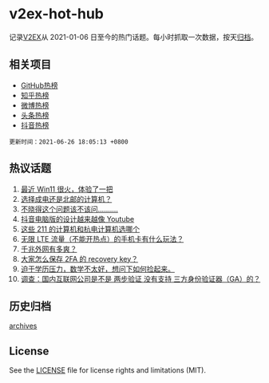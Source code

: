 # v2ex-hot-hub

 记录[V2EX](https://www.v2ex.com/)从 2021-01-06 日至今的热门话题。每小时抓取一次数据，按天[归档](archives)。
 
 ## 相关项目

- [GitHub热榜](https://github.com/lonnyzhang423/github-hot-hub)
- [知乎热榜](https://github.com/lonnyzhang423/zhihu-hot-hub)
- [微博热榜](https://github.com/lonnyzhang423/weibo-hot-hub)
- [头条热榜](https://github.com/lonnyzhang423/toutiao-hot-hub)
- [抖音热榜](https://github.com/lonnyzhang423/douyin-hot-hub)


 `更新时间：2021-06-26 18:05:13 +0800`

## 热议话题

1. [最近 Win11 很火，体验了一把](https://www.v2ex.com/t/785901)
1. [选择成电还是北邮的计算机？](https://www.v2ex.com/t/785907)
1. [不晓得这个问题该不该问..........](https://www.v2ex.com/t/785837)
1. [抖音电脑版的设计越来越像 Youtube](https://www.v2ex.com/t/785875)
1. [这些 211 的计算机和杭电计算机选哪个](https://www.v2ex.com/t/785919)
1. [无限 LTE 流量（不能开热点）的手机卡有什么玩法？](https://www.v2ex.com/t/785861)
1. [千兆外网有多爽？](https://www.v2ex.com/t/785841)
1. [大家怎么保存 2FA 的 recovery key？](https://www.v2ex.com/t/785855)
1. [迫于学历压力，数学不太好，想问下如何捡起来。](https://www.v2ex.com/t/785874)
1. [调查：国内互联网公司是不是 两步验证 没有支持 三方身份验证器（GA）的？](https://www.v2ex.com/t/785848)

## 历史归档

[archives](archives)

## License

See the [LICENSE](LICENSE) file for license rights and limitations (MIT).
